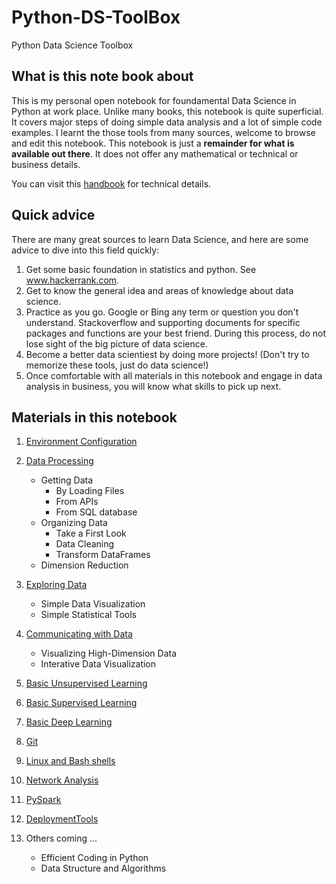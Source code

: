 # Python-DS-ToolBox

Python Data Science Toolbox

## What is this note book about

This is my personal open notebook for foundamental Data Science in Python at work place.
Unlike many books, this notebook is quite superficial. It covers major steps of doing simple data analysis and a lot of simple code examples.
I learnt the those tools from many sources, welcome to browse and edit this notebook.
This notebook is just a **remainder for what is available out there**. It does not offer any mathematical or technical or business details.

You can visit this [handbook](https://jakevdp.github.io/PythonDataScienceHandbook/) for technical details.

## Quick advice

There are many great sources to learn Data Science, and here are some advice to dive into this field quickly:

1. Get some basic foundation in statistics and python. See www.hackerrank.com.
2. Get to know the general idea and areas of knowledge about data science.
3. Practice as you go. Google or Bing any term or question you don't understand. Stackoverflow and supporting documents for specific packages and functions are your best friend. During this process, do not lose sight of the big picture of data science.
4. Become a better data scientiest by doing more projects! (Don't try to memorize these tools, just do data science!)
5. Once comfortable with all materials in this notebook and engage in data analysis in business, you will know what skills to pick up next.

## Materials in this notebook

1. [Environment Configuration](EnvironmentConfiguration.md)
2. [Data Processing](DataProcessing.md)
    * Getting Data
        * By Loading Files
        * From APIs
        * From SQL database
    * Organizing Data
        * Take a First Look
        * Data Cleaning
        * Transform DataFrames
    * Dimension Reduction

3. [Exploring Data](ExploringData.md)
    * Simple Data Visualization
    * Simple Statistical Tools

4. [Communicating with Data](Communicating-with-Data.md)
    * Visualizing High-Dimension Data
    * Interative Data Visualization

5. [Basic Unsupervised Learning](UnsupervisedLearningBasic.md)
6. [Basic Supervised Learning](SupervisedLearningBasic.md)
7. [Basic Deep Learning](DeepLearningBasic.md)
8. [Git](git.md)
9. [Linux and Bash shells](LinuxBash.md)
10. [Network Analysis](Network-Analysis.md)
11. [PySpark](PySpark.md)
12. [DeploymentTools](DeploymentTools.md)
13. Others coming ...
    * Efficient Coding in Python
    * Data Structure and Algorithms
